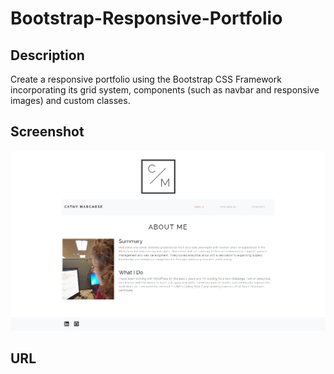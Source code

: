 # Bootstrap-Responsive-Portfolio

## Description 

Create a responsive portfolio using the Bootstrap CSS Framework incorporating its grid system, components (such as navbar and responsive images) and custom classes.

## Screenshot

![Horiseon Home page](./assets/images/screenshot.png)

## URL

